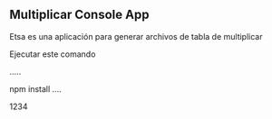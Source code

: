 ## Multiplicar Console App

Etsa es una aplicación para generar archivos de tabla de multiplicar

Ejecutar este comando

.....

npm install
....

1234